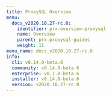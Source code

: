 ```yaml
---
title: ProxySQL Overview
menu:
  docs_v2020.10.27-rc.0:
    identifier: prx-overview-proxysql
    name: Overview
    parent: prx-proxysql-guides
    weight: 11
menu_name: docs_v2020.10.27-rc.0
info:
  cli: v0.14.0-beta.6
  community: v0.14.0-beta.6
  enterprise: v0.1.0-beta.6
  installer: v0.14.0-beta.6
  version: v2020.10.27-rc.0
---
```


